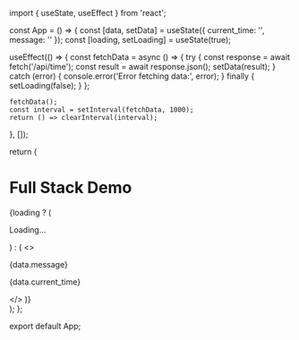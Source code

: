 import { useState, useEffect } from 'react';

const App = () => {
  const [data, setData] = useState({ current_time: '', message: '' });
  const [loading, setLoading] = useState(true);

  useEffect(() => {
    const fetchData = async () => {
      try {
        const response = await fetch('/api/time');
        const result = await response.json();
        setData(result);
      } catch (error) {
        console.error('Error fetching data:', error);
      } finally {
        setLoading(false);
      }
    };

    fetchData();
    const interval = setInterval(fetchData, 1000);
    return () => clearInterval(interval);
  }, []);

  return (
    <div className="min-h-screen bg-gray-100 py-6 flex flex-col justify-center sm:py-12">
      <div className="relative py-3 sm:max-w-xl sm:mx-auto">
        <div className="absolute inset-0 bg-gradient-to-r from-cyan-400 to-light-blue-500 shadow-lg transform -skew-y-6 sm:skew-y-0 sm:-rotate-6 sm:rounded-3xl"></div>
        <div className="relative px-4 py-10 bg-white shadow-lg sm:rounded-3xl sm:p-20">
          <div className="max-w-md mx-auto">
            <div className="divide-y divide-gray-200">
              <div className="py-8 text-base leading-6 space-y-4 text-gray-700 sm:text-lg sm:leading-7">
                <h1 className="text-2xl font-bold text-center mb-8">Full Stack Demo</h1>
                {loading ? (
                  <p className="text-center">Loading...</p>
                ) : (
                  <>
                    <p className="text-center">{data.message}</p>
                    <p className="text-center font-mono">{data.current_time}</p>
                  </>
                )}
              </div>
            </div>
          </div>
        </div>
      </div>
    </div>
  );
};

export default App;
